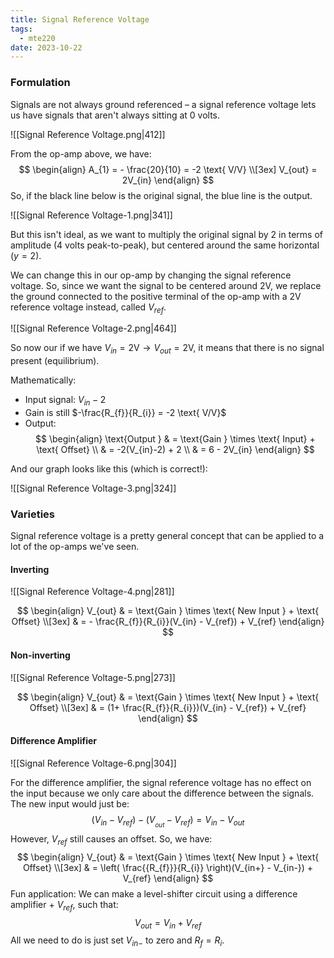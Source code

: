```yaml
---
title: Signal Reference Voltage
tags:
  - mte220
date: 2023-10-22
---
```

### Formulation
Signals are not always ground referenced – a signal reference voltage lets us have signals that aren't always sitting at 0 volts. 

![[Signal Reference Voltage.png|412]]

From the op-amp above, we have:
$$
\begin{align}
A_{1} = - \frac{20}{10} = -2 \text{ V/V} \\[3ex] 
V_{out} = 2V_{in}
\end{align}
$$
So, if the black line below is the original signal, the blue line is the output.

![[Signal Reference Voltage-1.png|341]]

But this isn't ideal, as we want to multiply the original signal by 2 in terms of amplitude (4 volts peak-to-peak), but centered around the same horizontal ($y=2$).

We can change this in our op-amp by changing the signal reference voltage. So, since we want the signal to be centered around 2V, we replace the ground connected to the positive terminal of the op-amp with a 2V reference voltage instead, called $V_{ref}$.

![[Signal Reference Voltage-2.png|464]]

So now our if we have $V_{in} = 2 \text{V} \to V_{out} =2\text{V}$, it means that there is no signal present (equilibrium).

Mathematically:
- Input signal: $V_{in} - 2$
- Gain is still $-\frac{R_{f}}{R_{i}} = -2 \text{ V/V}$
- Output:
$$
\begin{align}
\text{Output }  & = \text{Gain } \times \text{ Input} + \text{ Offset} \\
	 & = -2(V_{in}-2) + 2 \\
	 & = 6 - 2V_{in}
\end{align}
$$

And our graph looks like this (which is correct!):

![[Signal Reference Voltage-3.png|324]]

### Varieties
Signal reference voltage is a pretty general concept that can be applied to a lot of the op-amps we've seen.

#### Inverting
![[Signal Reference Voltage-4.png|281]]

$$
\begin{align}
V_{out}  & = \text{Gain } \times \text{ New Input } + \text{ Offset} \\[3ex] 
 &  = - \frac{R_{f}}{R_{i}}(V_{in} - V_{ref}) + V_{ref}
\end{align}
$$

#### Non-inverting
![[Signal Reference Voltage-5.png|273]]

$$
\begin{align}
V_{out}  & = \text{Gain } \times \text{ New Input } + \text{ Offset} \\[3ex] 
 &  = (1+ \frac{R_{f}}{R_{i}})(V_{in} - V_{ref}) + V_{ref}
\end{align}
$$
#### Difference Amplifier
![[Signal Reference Voltage-6.png|304]]

For the difference amplifier, the signal reference voltage has no effect on the input because we only care about the difference between the signals. The new input would just be:
$$
(V_{in} - V_{ref}) - (V_{_{out}} - V_{ref}) = V_{in} - V_{out}
$$
However, $V_{ref}$ still causes an offset. So, we have:
$$
\begin{align}
V_{out}  & = \text{Gain } \times \text{ New Input } + \text{ Offset} \\[3ex] 
 &  = \left( \frac{{R_{f}}}{R_{i}} \right)(V_{in+} - V_{in-}) + V_{ref}
\end{align}
$$
Fun application: We can make a level-shifter circuit using a difference amplifier + $V_{ref}$, such that:
$$
V_{out} = V_{in} + V_{ref}
$$
All we need to do is just set $V_{in-}$ to zero and $R_{f}=R_{i}$.
